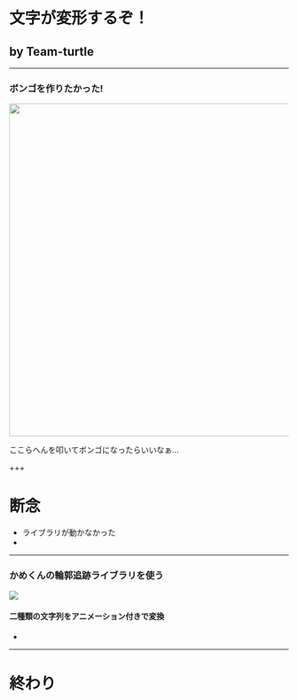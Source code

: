# 文字が変形するぞ！

## by Team-turtle

---

### ボンゴを作りたかった!

<img src="https://ton.twitter.com/i/ton/data/dm/965186926142615558/965186875181772800/7DsrAawo.jpg" height="600">

ここらへんを叩いてボンゴになったらいいなぁ...

+++

# 断念

- ライブラリが動かなかった
-
---

### かめくんの輪郭追跡ライブラリを使う

<img src="image/transform1.gif">

#### 二種類の文字列をアニメーション付きで変換
- 

---

# 終わり


